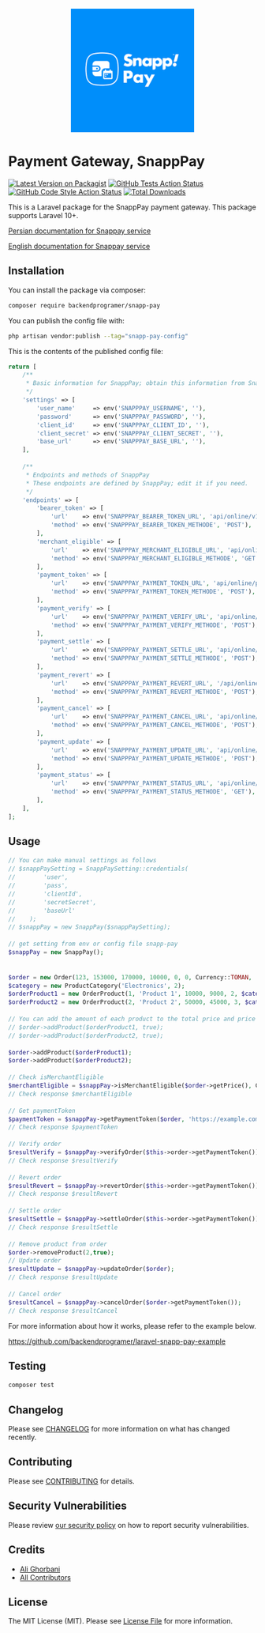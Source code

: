 <p align="center"><img width="250px" src="resources/images/snappPay.png" alt="SnappPay"></p>

# Payment Gateway, SnappPay

[![Latest Version on Packagist](https://img.shields.io/packagist/v/backendprogramer/snapp-pay.svg?style=flat-square)](https://packagist.org/packages/backendprogramer/snapp-pay)
[![GitHub Tests Action Status](https://img.shields.io/github/actions/workflow/status/backendprogramer/laravel-snapp-pay/run-tests.yml?branch=main&label=tests&style=flat-square)](https://github.com/backendprogramer/laravel-snapp-pay/actions?query=workflow%3Arun-tests+branch%3Amain)
[![GitHub Code Style Action Status](https://img.shields.io/github/actions/workflow/status/backendprogramer/laravel-snapp-pay/fix-php-code-style-issues.yml?branch=main&label=code%20style&style=flat-square)](https://github.com/backendprogramer/laravel-snapp-pay/actions?query=workflow%3A"Fix+PHP+code+style+issues"+branch%3Amain)
[![Total Downloads](https://img.shields.io/packagist/dt/backendprogramer/snapp-pay.svg?style=flat-square)](https://packagist.org/packages/backendprogramer/snapp-pay)

This is a Laravel package for the SnappPay payment gateway. This package supports Laravel 10+.

[Persian documentation for Snappay service](/resources/documents/SnappPay%20Rest%20API%20document-%20Installment%20service%20_Fa.pdf)

[English documentation for Snappay service](/resources/documents/SnappPay%20Rest%20API%20document-%20Installment%20service%20_Fa.pdf)

## Installation

You can install the package via composer:

```bash
composer require backendprogramer/snapp-pay
```

You can publish the config file with:

```bash
php artisan vendor:publish --tag="snapp-pay-config"
```

This is the contents of the published config file:

```php
return [
    /**
     * Basic information for SnappPay; obtain this information from SnappPay support.
     */
    'settings' => [
        'user_name'     => env('SNAPPPAY_USERNAME', ''),
        'password'      => env('SNAPPPAY_PASSWORD', ''),
        'client_id'     => env('SNAPPPAY_CLIENT_ID', ''),
        'client_secret' => env('SNAPPPAY_CLIENT_SECRET', ''),
        'base_url'      => env('SNAPPPAY_BASE_URL', ''),
    ],

    /**
     * Endpoints and methods of SnappPay
     * These endpoints are defined by SnappPay; edit it if you need.
     */
    'endpoints' => [
        'bearer_token' => [
            'url'    => env('SNAPPPAY_BEARER_TOKEN_URL', 'api/online/v1/oauth/token'),
            'method' => env('SNAPPPAY_BEARER_TOKEN_METHODE', 'POST'),
        ],
        'merchant_eligible' => [
            'url'    => env('SNAPPPAY_MERCHANT_ELIGIBLE_URL', 'api/online/offer/v1/eligible'),
            'method' => env('SNAPPPAY_MERCHANT_ELIGIBLE_METHODE', 'GET'),
        ],
        'payment_token' => [
            'url'    => env('SNAPPPAY_PAYMENT_TOKEN_URL', 'api/online/payment/v1/token'),
            'method' => env('SNAPPPAY_PAYMENT_TOKEN_METHODE', 'POST'),
        ],
        'payment_verify' => [
            'url'    => env('SNAPPPAY_PAYMENT_VERIFY_URL', 'api/online/payment/v1/verify'),
            'method' => env('SNAPPPAY_PAYMENT_VERIFY_METHODE', 'POST'),
        ],
        'payment_settle' => [
            'url'    => env('SNAPPPAY_PAYMENT_SETTLE_URL', 'api/online/payment/v1/settle'),
            'method' => env('SNAPPPAY_PAYMENT_SETTLE_METHODE', 'POST'),
        ],
        'payment_revert' => [
            'url'    => env('SNAPPPAY_PAYMENT_REVERT_URL', '/api/online/payment/v1/revert'),
            'method' => env('SNAPPPAY_PAYMENT_REVERT_METHODE', 'POST'),
        ],
        'payment_cancel' => [
            'url'    => env('SNAPPPAY_PAYMENT_CANCEL_URL', 'api/online/payment/v1/cancel'),
            'method' => env('SNAPPPAY_PAYMENT_CANCEL_METHODE', 'POST'),
        ],
        'payment_update' => [
            'url'    => env('SNAPPPAY_PAYMENT_UPDATE_URL', 'api/online/payment/v1/update'),
            'method' => env('SNAPPPAY_PAYMENT_UPDATE_METHODE', 'POST'),
        ],
        'payment_status' => [
            'url'    => env('SNAPPPAY_PAYMENT_STATUS_URL', 'api/online/payment/v1/status'),
            'method' => env('SNAPPPAY_PAYMENT_STATUS_METHODE', 'GET'),
        ],
    ],
];
```

## Usage

```php
// You can make manual settings as follows
// $snappPaySetting = SnappPaySetting::credentials(
//        'user',
//        'pass',
//        'clientId',
//        'secretSecret',
//        'baseUrl'
//    );
// $snappPay = new SnappPay($snappPaySetting);

// get setting from env or config file snapp-pay
$snappPay = new SnappPay();


$order = new Order(123, 153000, 170000, 10000, 0, 0, Currency::TOMAN, '09121231111');
$category = new ProductCategory('Electronics', 2);
$orderProduct1 = new OrderProduct(1, 'Product 1', 10000, 9000, 2, $category);
$orderProduct2 = new OrderProduct(2, 'Product 2', 50000, 45000, 3, $category);

// You can add the amount of each product to the total price and price of the order as follows
// $order->addProduct($orderProduct1, true);
// $order->addProduct($orderProduct2, true);

$order->addProduct($orderProduct1);
$order->addProduct($orderProduct2);

// Check isMerchantEligible
$merchantEligible = $snappPay->isMerchantEligible($order->getPrice(), Currency::TOMAN);
// Check response $merchantEligible

// Get paymentToken
$paymentToken = $snappPay->getPaymentToken($order, 'https://example.com/payment/succsses/'.$order->getId(), now());
// Check response $paymentToken
    
// Verify order
$resultVerify = $snappPay->verifyOrder($this->order->getPaymentToken());
// Check response $resultVerify

// Revert order
$resultRevert = $snappPay->revertOrder($this->order->getPaymentToken());
// Check response $resultRevert

// Settle order
$resultSettle = $snappPay->settleOrder($this->order->getPaymentToken());
// Check response $resultSettle

// Remove product from order
$order->removeProduct(2,true);
// Update order
$resultUpdate = $snappPay->updateOrder($order);
// Check response $resultUpdate

// Cancel order
$resultCancel = $snappPay->cancelOrder($order->getPaymentToken());
// Check response $resultCancel
```
For more information about how it works, please refer to the example below.

https://github.com/backendprogramer/laravel-snapp-pay-example

## Testing

```bash
composer test
```

## Changelog

Please see [CHANGELOG](CHANGELOG.md) for more information on what has changed recently.

## Contributing

Please see [CONTRIBUTING](CONTRIBUTING.md) for details.

## Security Vulnerabilities

Please review [our security policy](../../security/policy) on how to report security vulnerabilities.

## Credits

- [Ali Ghorbani](https://github.com/backendprogramer)
- [All Contributors](../../contributors)

## License

The MIT License (MIT). Please see [License File](LICENSE.md) for more information.
